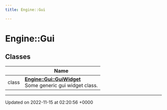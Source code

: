 ```yaml
---
title: Engine::Gui

---
```


# Engine::Gui



## Classes

|                | Name           |
| -------------- | -------------- |
| class | **[Engine::Gui::GuiWidget](/classes/classEngine_1_1Gui_1_1GuiWidget.md)** <br>Some generic gui widget class.  |






-------------------------------

Updated on 2022-11-15 at 02:20:56 +0000